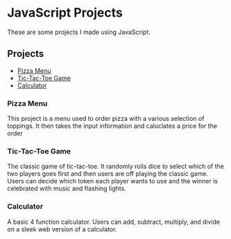 # JavaScript Projects
These are some projects I made using JavaScript.

## Projects
* [Pizza Menu](#pizza-menu)
* [Tic-Tac-Toe Game](#tic-tac-toe-game)
* [Calculator](#calculator)

### Pizza Menu
This project is a menu used to order pizza with a various selection of toppings. It then takes the input information and caluclates a price for the order

### Tic-Tac-Toe Game
The classic game of tic-tac-toe. It randomly rolls dice to select which of the two players goes first and then users are off playing the classic game. Users can decide which token each player wants to use and the winner is celebrated with music and flashing lights.

### Calculator
A basic 4 function calculator. Users can add, subtract, multiply, and divide on a sleek web version of a calculator.
